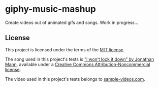 # giphy-music-mashup
Create videos out of animated gifs and songs. Work in progress...

## License
This project is licensed under the terms of the [MIT license](https://github.com/fedebertolini/giphy-music-mashup/blob/master/LICENSE).

The song used in this project's tests is [“I won't lock it down” by Jonathan Mann](https://soundcloud.com/wearecc/jonathan-mann-i-wont-lock-it-down), available under a [Creative Commons Attribution-Noncommercial license](https://creativecommons.org/licenses/by-nc/3.0/us/).

The video used in this project's tests belongs to [sample-videos.com](http://www.sample-videos.com/).
